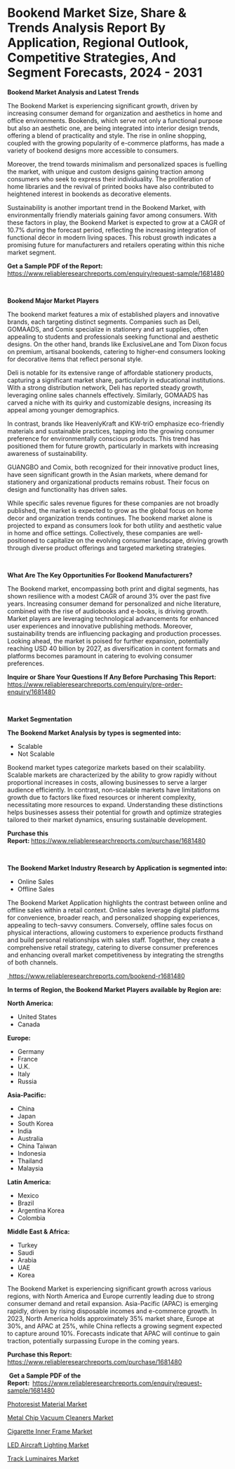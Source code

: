 <p><h1>Bookend Market Size, Share & Trends Analysis Report By Application, Regional Outlook, Competitive Strategies, And Segment Forecasts, 2024 - 2031</h1></p><p><strong>Bookend Market Analysis and Latest Trends</strong></p>
<p><p>The Bookend Market is experiencing significant growth, driven by increasing consumer demand for organization and aesthetics in home and office environments. Bookends, which serve not only a functional purpose but also an aesthetic one, are being integrated into interior design trends, offering a blend of practicality and style. The rise in online shopping, coupled with the growing popularity of e-commerce platforms, has made a variety of bookend designs more accessible to consumers. </p><p>Moreover, the trend towards minimalism and personalized spaces is fuelling the market, with unique and custom designs gaining traction among consumers who seek to express their individuality. The proliferation of home libraries and the revival of printed books have also contributed to heightened interest in bookends as decorative elements. </p><p>Sustainability is another important trend in the Bookend Market, with environmentally friendly materials gaining favor among consumers. With these factors in play, the Bookend Market is expected to grow at a CAGR of 10.7% during the forecast period, reflecting the increasing integration of functional décor in modern living spaces. This robust growth indicates a promising future for manufacturers and retailers operating within this niche market segment.</p></p>
<p><strong>Get a Sample PDF of the Report:&nbsp;</strong> <a href="https://www.reliableresearchreports.com/enquiry/request-sample/1681480?utm_campaign=123&utm_medium=2&utm_source=Github&utm_content=ia&utm_term=01102024&utm_id=bookend">https://www.reliableresearchreports.com/enquiry/request-sample/1681480</a></p>
<p>&nbsp;</p>
<p><strong>Bookend Major Market Players</strong></p>
<p><p>The bookend market features a mix of established players and innovative brands, each targeting distinct segments. Companies such as Deli, GOMAADS, and Comix specialize in stationery and art supplies, often appealing to students and professionals seeking functional and aesthetic designs. On the other hand, brands like ExclusiveLane and Tom Dixon focus on premium, artisanal bookends, catering to higher-end consumers looking for decorative items that reflect personal style.</p><p>Deli is notable for its extensive range of affordable stationery products, capturing a significant market share, particularly in educational institutions. With a strong distribution network, Deli has reported steady growth, leveraging online sales channels effectively. Similarly, GOMAADS has carved a niche with its quirky and customizable designs, increasing its appeal among younger demographics.</p><p>In contrast, brands like HeavenlyKraft and KW-triO emphasize eco-friendly materials and sustainable practices, tapping into the growing consumer preference for environmentally conscious products. This trend has positioned them for future growth, particularly in markets with increasing awareness of sustainability.</p><p>GUANGBO and Comix, both recognized for their innovative product lines, have seen significant growth in the Asian markets, where demand for stationery and organizational products remains robust. Their focus on design and functionality has driven sales.</p><p>While specific sales revenue figures for these companies are not broadly published, the market is expected to grow as the global focus on home decor and organization trends continues. The bookend market alone is projected to expand as consumers look for both utility and aesthetic value in home and office settings. Collectively, these companies are well-positioned to capitalize on the evolving consumer landscape, driving growth through diverse product offerings and targeted marketing strategies.</p></p>
<p>&nbsp;</p>
<p><strong>What Are The Key Opportunities For Bookend Manufacturers?</strong></p>
<p><p>The Bookend market, encompassing both print and digital segments, has shown resilience with a modest CAGR of around 3% over the past five years. Increasing consumer demand for personalized and niche literature, combined with the rise of audiobooks and e-books, is driving growth. Market players are leveraging technological advancements for enhanced user experiences and innovative publishing methods. Moreover, sustainability trends are influencing packaging and production processes. Looking ahead, the market is poised for further expansion, potentially reaching USD 40 billion by 2027, as diversification in content formats and platforms becomes paramount in catering to evolving consumer preferences.</p></p>
<p><strong>Inquire or Share Your Questions If Any Before Purchasing This Report:</strong> <a href="https://www.reliableresearchreports.com/enquiry/pre-order-enquiry/1681480?utm_campaign=123&utm_medium=2&utm_source=Github&utm_content=ia&utm_term=01102024&utm_id=bookend">https://www.reliableresearchreports.com/enquiry/pre-order-enquiry/1681480</a></p>
<p>&nbsp;</p>
<p><strong>Market Segmentation</strong></p>
<p><strong>The Bookend Market Analysis by types is segmented into:</strong></p>
<p><ul><li>Scalable</li><li>Not Scalable</li></ul></p>
<p><p>Bookend market types categorize markets based on their scalability. Scalable markets are characterized by the ability to grow rapidly without proportional increases in costs, allowing businesses to serve a larger audience efficiently. In contrast, non-scalable markets have limitations on growth due to factors like fixed resources or inherent complexity, necessitating more resources to expand. Understanding these distinctions helps businesses assess their potential for growth and optimize strategies tailored to their market dynamics, ensuring sustainable development.</p></p>
<p><strong>Purchase this Report:&nbsp;</strong><a href="https://www.reliableresearchreports.com/purchase/1681480?utm_campaign=123&utm_medium=2&utm_source=Github&utm_content=ia&utm_term=01102024&utm_id=bookend">https://www.reliableresearchreports.com/purchase/1681480</a></p>
<p>&nbsp;</p>
<p><strong>The Bookend Market Industry Research by Application is segmented into:</strong></p>
<p><ul><li>Online Sales</li><li>Offline Sales</li></ul></p>
<p><p>The Bookend Market Application highlights the contrast between online and offline sales within a retail context. Online sales leverage digital platforms for convenience, broader reach, and personalized shopping experiences, appealing to tech-savvy consumers. Conversely, offline sales focus on physical interactions, allowing customers to experience products firsthand and build personal relationships with sales staff. Together, they create a comprehensive retail strategy, catering to diverse consumer preferences and enhancing overall market competitiveness by integrating the strengths of both channels.</p></p>
<p><a href="https://www.reliableresearchreports.com/bookend-r1681480?utm_campaign=123&utm_medium=2&utm_source=Github&utm_content=ia&utm_term=01102024&utm_id=bookend">&nbsp;https://www.reliableresearchreports.com/bookend-r1681480</a></p>
<p><strong>In terms of Region, the Bookend Market Players available by Region are:</strong></p>
<p>
    <p> <strong> North America: </strong>
        <ul>
            <li>United States</li>
            <li>Canada</li>
        </ul>
        </p> 
    <p> <strong> Europe: </strong>
        <ul>
            <li>Germany</li>
            <li>France</li>
            <li>U.K.</li>
            <li>Italy</li>
            <li>Russia</li>
        </ul>
        </p> 
    <p> <strong> Asia-Pacific: </strong>
        <ul>
            <li>China</li>
            <li>Japan</li>
            <li>South Korea</li>
            <li>India</li>
            <li>Australia</li>
            <li>China Taiwan</li>
            <li>Indonesia</li>
            <li>Thailand</li>
            <li>Malaysia</li>
        </ul>
        </p> 
    <p> <strong> Latin America: </strong>
        <ul>
            <li>Mexico</li>
            <li>Brazil</li>
            <li>Argentina Korea</li>
            <li>Colombia</li>
        </ul>
        </p> 
    <p> <strong> Middle East & Africa: </strong>
        <ul>
            <li>Turkey</li>
            <li>Saudi</li>
            <li>Arabia</li>
            <li>UAE</li>
            <li>Korea</li>
        </ul>
    </p>
    </p>
<p><p>The Bookend Market is experiencing significant growth across various regions, with North America and Europe currently leading due to strong consumer demand and retail expansion. Asia-Pacific (APAC) is emerging rapidly, driven by rising disposable incomes and e-commerce growth. In 2023, North America holds approximately 35% market share, Europe at 30%, and APAC at 25%, while China reflects a growing segment expected to capture around 10%. Forecasts indicate that APAC will continue to gain traction, potentially surpassing Europe in the coming years.</p></p>
<p><strong>Purchase this Report: </strong><a href="https://www.reliableresearchreports.com/purchase/1681480?utm_campaign=123&utm_medium=2&utm_source=Github&utm_content=ia&utm_term=01102024&utm_id=bookend">https://www.reliableresearchreports.com/purchase/1681480</a></p>
<p>&nbsp;<strong>Get a Sample PDF of the Report:&nbsp;&nbsp;</strong><a href="https://www.reliableresearchreports.com/enquiry/request-sample/1681480?utm_campaign=123&utm_medium=2&utm_source=Github&utm_content=ia&utm_term=01102024&utm_id=bookend">https://www.reliableresearchreports.com/enquiry/request-sample/1681480</a></p>
<p><strong></strong></p>
<p><p><a href="https://issuu.com/reportprime-2/docs/photoresist-material-market-size-20_6dd21193e9122b?utm_campaign=123&utm_medium=2&utm_source=Github&utm_content=ia&utm_term=01102024&utm_id=bookend">Photoresist Material Market</a></p><p><a href="https://github.com/NasrinKhan99/Market-Research-Report-List-1/blob/main/metal-chip-vacuum-cleaners-market.md?utm_campaign=123&utm_medium=2&utm_source=Github&utm_content=ia&utm_term=01102024&utm_id=bookend">Metal Chip Vacuum Cleaners Market</a></p><p><a href="https://github.com/RoseBoyd475/Market-Research-Report-List-1/blob/main/cigarette-inner-frame-market.md?utm_campaign=123&utm_medium=2&utm_source=Github&utm_content=ia&utm_term=01102024&utm_id=bookend">Cigarette Inner Frame Market</a></p><p><a href="https://medium.com/@lourdestd6bs/led-aircraft-lighting-market-market-segmentation-geographical-regions-and-market-forcast-till-646704032cc8?utm_campaign=123&utm_medium=2&utm_source=Github&utm_content=ia&utm_term=01102024&utm_id=bookend">LED Aircraft Lighting Market</a></p><p><a href="https://issuu.com/reportprime-2/docs/track-luminaires-market-size-2030.p_f030c0fb23756b?utm_campaign=123&utm_medium=2&utm_source=Github&utm_content=ia&utm_term=01102024&utm_id=bookend">Track Luminaires Market</a></p></p>